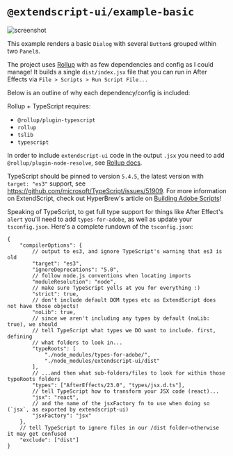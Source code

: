 # `@extendscript-ui/example-basic`

![screenshot](/basic.png)

This example renders a basic `Dialog` with several `Button`s grouped within two `Panel`s.

The project uses [Rollup](https://rollupjs.org/) with as few dependencies and config as I could manage! It builds a single `dist/index.jsx` file that you can run in After Effects via `File > Scripts > Run Script File...`

Below is an outline of why each dependency/config is included:

Rollup + TypeScript requires:

- `@rollup/plugin-typescript`
- `rollup`
- `tslib`
- `typescript`

In order to include `extendscript-ui` code in the output `.jsx` you need to add `@rollup/plugin-node-resolve`, see [Rollup docs](https://rollupjs.org/troubleshooting/#warning-treating-module-as-external-dependency).

TypeScript should be pinned to version `5.4.5`, the latest version with `target: "es3"` support, see https://github.com/microsoft/TypeScript/issues/51909. For more information on ExtendScript, check out HyperBrew's article on [Building Adobe Scripts](https://hyperbrew.co/blog/building-adobe-scripts/)!

Speaking of TypeScript, to get full type support for things like After Effect's `alert` you'll need to add `types-for-adobe`, as well as update your `tsconfig.json`. Here's a complete rundown of the `tsconfig.json`:

```jsonc
{
	"compilerOptions": {
		// output to es3, and ignore TypeScript's warning that es3 is old
		"target": "es3",
		"ignoreDeprecations": "5.0",
		// follow node.js conventions when locating imports
		"moduleResolution": "node",
		// make sure TypeScript yells at you for everything :)
		"strict": true,
		// don't include default DOM types etc as ExtendScript does not have those objects!
		"noLib": true,
		// since we aren't including any types by default (noLib: true), we should
		// tell TypeScript what types we DO want to include. first, defining
		// what folders to look in...
		"typeRoots": [
			"./node_modules/types-for-adobe/",
			"./node_modules/extendscript-ui/dist"
		],
		// ...and then what sub-folders/files to look for within those typeRoots folders
		"types": ["AfterEffects/23.0", "types/jsx.d.ts"],
		// tell TypeScript how to transform your JSX code (react)...
		"jsx": "react",
		// and the name of the jsxFactory fn to use when doing so (`jsx`, as exported by extendscript-ui)
		"jsxFactory": "jsx"
	},
	// tell TypeScript to ignore files in our /dist folder—otherwise it may get confused
	"exclude": ["dist"]
}
```
